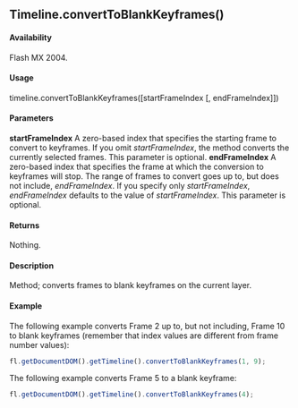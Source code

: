 ## Timeline.convertToBlankKeyframes()

#### Availability

Flash MX 2004.

#### Usage

timeline.convertToBlankKeyframes([startFrameIndex [, endFrameIndex]])

#### Parameters

**startFrameIndex** A zero-based index that specifies the starting frame to convert to keyframes. If you omit
*startFrameIndex*, the method converts the currently selected frames. This parameter is optional.
**endFrameIndex** A zero-based index that specifies the frame at which the conversion to keyframes will stop. The range of frames to convert goes up to, but does not include, *endFrameIndex*. If you specify only *startFrameIndex*, *endFrameIndex* defaults to the value of *startFrameIndex*. This parameter is optional.

#### Returns

Nothing.

#### Description

Method; converts frames to blank keyframes on the current layer.

#### Example

The following example converts Frame 2 up to, but not including, Frame 10 to blank keyframes (remember that index values are different from frame number values):
```javascript
fl.getDocumentDOM().getTimeline().convertToBlankKeyframes(1, 9);
```
The following example converts Frame 5 to a blank keyframe:
```javascript
fl.getDocumentDOM().getTimeline().convertToBlankKeyframes(4);
```